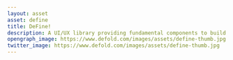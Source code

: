 ```yaml
---
layout: asset
asset: define
title: DeFine!
description: A UI/UX library providing fundamental components to build a rich graphical user interface in no time.
opengraph_image: https://www.defold.com/images/assets/define-thumb.jpg
twitter_image: https://www.defold.com/images/assets/define-thumb.jpg
---
```

